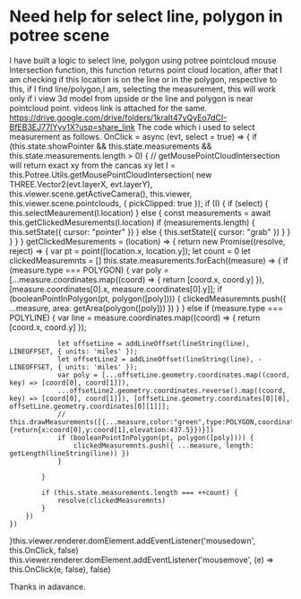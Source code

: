 
# Need help for select line, polygon in potree scene

I have built a logic to select line, polygon using potree pointcloud mouse Intersection function, this function returns point cloud location, after that I am checking if this location is on the line or in the polygon, respective to this, if I find line/polygon,I am, selecting the measurement, this will work only if i view 3d model from upside or the line and polygon is near pointcloud point. videos link is attached for the same.
https://drive.google.com/drive/folders/1kraIt47yQyEo7dCI-BfEB3EJ77IYyv1X?usp=share_link
The code which i used to select measurement as follows.
    OnClick = async (evt, select = true) => { 
    if (this.state.showPointer && this.state.measurements && this.state.measurements.length > 0) {
        // getMousePointCloudIntersection will return exact xy from the cancas xy
        let I = this.Potree.Utils.getMousePointCloudIntersection(
            new THREE.Vector2(evt.layerX, evt.layerY),
            this.viewer.scene.getActiveCamera(),
            this.viewer,
            this.viewer.scene.pointclouds,
            { pickClipped: true });
        if (I) {
            if (select) {
                this.selectMeaurement(I.location)
            }
            else {
                const measurements = await this.getClickedMesurements(I.location)
                if (measurements.length) {
                    this.setState({ cursor: "pointer" })
                } else {
                    this.setState({ cursor: "grab" })
                }
            }
        }
    }
}
getClickedMesurements = (location) => {
    return new Promise((resolve, reject) => {
        var pt = point([location.x, location.y]);
        let count = 0
        let clickedMeasuremnts = []
        this.state.measurements.forEach((measure) => {
            if (measure.type === POLYGON) {
                var poly = [...measure.coordinates.map((coord) => {
                    return [coord.x, coord.y]
                }), [measure.coordinates[0].x, measure.coordinates[0].y]];
                if (booleanPointInPolygon(pt, polygon([poly]))) {
                    clickedMeasuremnts.push({ ...measure, area: getArea(polygon([poly])) })
                }
            } else if (measure.type === POLYLINE) {
                var line = measure.coordinates.map((coord) => {
                    return [coord.x, coord.y]
                });

                let offsetLine = addLineOffset(lineString(line), LINEOFFSET, { units: 'miles' });
                let offsetLine2 = addLineOffset(lineString(line), -LINEOFFSET, { units: 'miles' });
                var poly = [...offsetLine.geometry.coordinates.map((coord, key) => [coord[0], coord[1]]),
                ...offsetLine2.geometry.coordinates.reverse().map((coord, key) => [coord[0], coord[1]]), [offsetLine.geometry.coordinates[0][0], offsetLine.geometry.coordinates[0][1]]];
                // this.drawMeasurements([{...measure,color:"green",type:POLYGON,coordinates:poly.map((coord)=>{return{x:coord[0],y:coord[1],elevation:437.5}})}])
                if (booleanPointInPolygon(pt, polygon([poly]))) {
                    clickedMeasuremnts.push({ ...measure, length: getLength(lineString(line)) })
                }

            }

            if (this.state.measurements.length === ++count) {
                resolve(clickedMeasuremnts)
            }
        })
    })
}this.viewer.renderer.domElement.addEventListener('mousedown', this.OnClick, false)
    this.viewer.renderer.domElement.addEventListener('mousemove', (e) => this.OnClick(e, false), false)

Thanks in adavance.

        